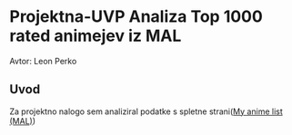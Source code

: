 # Projektna-UVP Analiza Top 1000 rated animejev iz MAL
Avtor: Leon Perko
## Uvod
Za projektno nalogo sem analiziral podatke s spletne strani([My anime list (MAL)](https://www.youtube.com/))